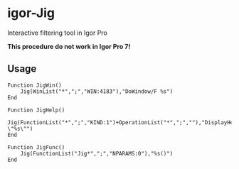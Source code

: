 # igor-Jig
Interactive filtering tool in Igor Pro

**This procedure do not work in Igor Pro 7!**

## Usage
```
Function JigWin()
	Jig(WinList("*",";","WIN:4183"),"DoWindow/F %s")
End

Function JigHelp()
	Jig(FunctionList("*",";","KIND:1")+OperationList("*",";",""),"DisplayHelpTopic \"%s\"")
End

Function JigFunc()
	Jig(FunctionList("Jig*",";","NPARAMS:0"),"%s()")
End
```
